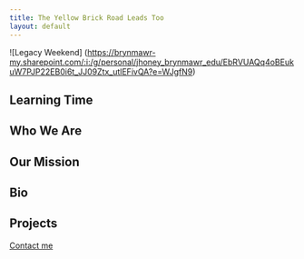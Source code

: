 ```yaml
---
title: The Yellow Brick Road Leads Too
layout: default
---
```

![Legacy Weekend] (https://brynmawr-my.sharepoint.com/:i:/g/personal/jhoney_brynmawr_edu/EbRVUAQq4oBEukuW7PJP22EB0i6t_JJ09Ztx_utlEFivQA?e=WJgfN9)

## Learning Time

## Who We Are 

## Our Mission 

## Bio

## Projects


[Contact me](#contact-information)
